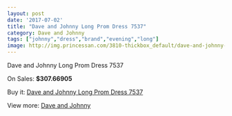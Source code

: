 ```yaml
---
layout: post
date: '2017-07-02'
title: "Dave and Johnny Long Prom Dress 7537"
category: Dave and Johnny
tags: ["johnny","dress","brand","evening","long"]
image: http://img.princessan.com/3810-thickbox_default/dave-and-johnny-long-prom-dress-7537.jpg
---
```

Dave and Johnny Long Prom Dress 7537

On Sales: **$307.66905**
<a href="https://www.princessan.com/en/dave-and-johnny/1749-dave-and-johnny-long-prom-dress-7537.html"><amp-img layout="responsive" width="600" height="600" src="//img.princessan.com/3810-thickbox_default/dave-and-johnny-long-prom-dress-7537.jpg" alt="Dave and Johnny Long Prom Dress 7537 0" /></a>
<a href="https://www.princessan.com/en/dave-and-johnny/1749-dave-and-johnny-long-prom-dress-7537.html"><amp-img layout="responsive" width="600" height="600" src="//img.princessan.com/3811-thickbox_default/dave-and-johnny-long-prom-dress-7537.jpg" alt="Dave and Johnny Long Prom Dress 7537 1" /></a>

Buy it: [Dave and Johnny Long Prom Dress 7537](https://www.princessan.com/en/dave-and-johnny/1749-dave-and-johnny-long-prom-dress-7537.html "Dave and Johnny Long Prom Dress 7537")

View more: [Dave and Johnny](https://www.princessan.com/en/16-dave-and-johnny "Dave and Johnny")